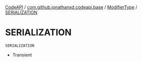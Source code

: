 [CodeAPI](../../index.md) / [com.github.jonathanxd.codeapi.base](../index.md) / [ModifierType](index.md) / [SERIALIZATION](.)

# SERIALIZATION

`SERIALIZATION`
* Transient
